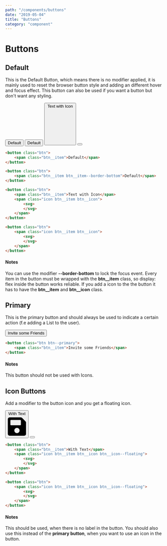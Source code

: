 ```yaml
---
path: "/components/buttons"
date: "2019-05-04"
title: "Buttons"
category: "component"
---
```


# Buttons

## Default

This is the Default Button, which means there is no modifier applied, it is mainly used to reset the browser button style and adding an different hover and focus effect. This button can also be used if you want a button but don't want any styling.

<div class="flex-container">
<button class="btn">
	<span class="btn__item">Default</span>
</button>

<button class="btn">
	<span class="btn__item btn__item--border-bottom">Default</span>
</button>

<button class="btn">
	<span class="btn__item">Text with Icon</span>
	<span class="icon btn__item btn__icon">
		<svg 
			class="icon__svg" 
			xmlns="http://www.w3.org/2000/svg" 
			viewBox="0 0 384 512">
			...
		</svg>
	</span>
</button>

<button class="btn">
	<span class="icon btn__item btn__icon">
		<svg 
			class="icon__svg" 
			xmlns="http://www.w3.org/2000/svg" 
			viewBox="0 0 384 512">
			<path 
				fill="currentColor" 
				d="M0 512V48C0 21.49 21.49 0 48 0h288c26.51 0 48 21.49 48 48v464L192 400 0 512z">
			</path>
		</svg>
	</span>
</button>
</div>

<div class="code-with-notes">

```html
<button class="btn">
	<span class="btn__item">Default</span>
</button>

<button class="btn">
	<span class="btn__item btn__item--border-bottom">Default</span>
</button>

<button class="btn">
	<span class="btn__item">Text with Icon</span>
	<span class="icon btn__item btn__icon">
		<svg>
		</svg>
	</span>
</button>

<button class="btn">
	<span class="icon btn__item btn__icon">
		<svg>
		</svg>
	</span>
</button>
```

<div class="code-with-notes__note">

#### Notes

You can use the modifier **--border-bottom** to lock the focus event. Every item in the button must be wrapped with the **btn__item** class, so display: flex inside the button works reliable. If you add a icon to the the button it has to have the **btn__item** and **btn__icon** class.

</div>

</div>

## Primary

This is the primary button and should always be used to indicate a certain action (f.e adding a List to the user).

<button class="btn btn--primary">
	<span class="btn__item">Invite some Friends</span>
</button>

<div class="code-with-notes">

```html
<button class="btn btn--primary">
	<span class="btn__item">Invite some Friends</span>
</button>
```

<div class="code-with-notes__note">

#### Notes

This button should not be used with Icons. 

</div>

</div>

## Icon Buttons

Add a modifier to the button icon and you get a floating icon.

<div class="flex-container">

<button class="btn">
	<span class="btn__item">With Text</span>
	<span class="icon btn__item btn__icon btn__icon--floating">
		<svg 
			class="icon__svg" 
			xmlns="http://www.w3.org/2000/svg" 
			viewBox="0 0 448 512">
			<path fill="currentColor" d="M433.941 129.941l-83.882-83.882A48 48 0 0 0 316.118 32H48C21.49 32 0 53.49 0 80v352c0 26.51 21.49 48 48 48h352c26.51 0 48-21.49 48-48V163.882a48 48 0 0 0-14.059-33.941zM224 416c-35.346 0-64-28.654-64-64 0-35.346 28.654-64 64-64s64 28.654 64 64c0 35.346-28.654 64-64 64zm96-304.52V212c0 6.627-5.373 12-12 12H76c-6.627 0-12-5.373-12-12V108c0-6.627 5.373-12 12-12h228.52c3.183 0 6.235 1.264 8.485 3.515l3.48 3.48A11.996 11.996 0 0 1 320 111.48z"></path>
		</svg>
	</span>
</button>


<button class="btn">
	<span class="icon btn__item btn__icon btn__icon--floating">
		<svg 
			class="icon__svg" 
			xmlns="http://www.w3.org/2000/svg" 
			viewBox="0 0 448 512">
			<path fill="currentColor" d="M433.941 129.941l-83.882-83.882A48 48 0 0 0 316.118 32H48C21.49 32 0 53.49 0 80v352c0 26.51 21.49 48 48 48h352c26.51 0 48-21.49 48-48V163.882a48 48 0 0 0-14.059-33.941zM224 416c-35.346 0-64-28.654-64-64 0-35.346 28.654-64 64-64s64 28.654 64 64c0 35.346-28.654 64-64 64zm96-304.52V212c0 6.627-5.373 12-12 12H76c-6.627 0-12-5.373-12-12V108c0-6.627 5.373-12 12-12h228.52c3.183 0 6.235 1.264 8.485 3.515l3.48 3.48A11.996 11.996 0 0 1 320 111.48z"></path>
		</svg>
	</span>
</button>

</div>


<div class="code-with-notes">

```html
<button class="btn">
	<span class="btn__item">With Text</span>
	<span class="icon btn__item btn__icon btn__icon--floating">
		<svg>
		</svg>
	</span>
</button>

<button class="btn">
	<span class="icon btn__item btn__icon btn__icon--floating">
		<svg>
		</svg>
	</span>
</button>
```

<div class="code-with-notes__note">

#### Notes

This should be used, when there is no label in the button. You should also use this instead of the **primary button**, when you want to use an icon in the button.

</div>

</div>